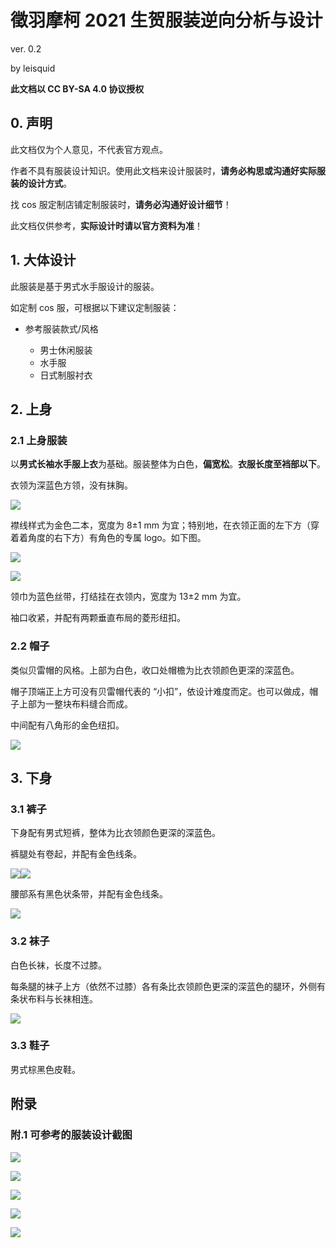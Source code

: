 # 徵羽摩柯 2021 生贺服装逆向分析与设计

ver. 0.2

by leisquid

**此文档以 CC BY-SA 4.0 协议授权**

## 0. 声明

此文档仅为个人意见，不代表官方观点。

作者不具有服装设计知识。使用此文档来设计服装时，**请务必构思或沟通好实际服装的设计方式**。

找 cos 服定制店铺定制服装时，**请务必沟通好设计细节**！

此文档仅供参考，**实际设计时请以官方资料为准**！

## 1. 大体设计

此服装是基于男式水手服设计的服装。

如定制 cos 服，可根据以下建议定制服装：

+ 参考服装款式/风格

  - 男士休闲服装
  - 水手服
  - 日式制服衬衣

## 2. 上身

### 2.1 上身服装

以**男式长袖水手服上衣**为基础。服装整体为白色，**偏宽松**。**衣服长度至裆部以下**。

衣领为深蓝色方领，没有抹胸。

![](./resources/moke2021cos-003.png)

襟线样式为金色二本，宽度为 8±1 mm 为宜；特别地，在衣领正面的左下方（穿着着角度的右下方）有角色的专属 logo。如下图。

![](./resources/moke2021cos-001.png)

![](./resources/moke2021cos-004.png)

领巾为蓝色丝带，打结挂在衣领内，宽度为 13±2 mm 为宜。

袖口收紧，并配有两颗垂直布局的菱形纽扣。

### 2.2 帽子

类似贝雷帽的风格。上部为白色，收口处帽檐为比衣领颜色更深的深蓝色。

帽子顶端正上方可没有贝雷帽代表的 “小扣”，依设计难度而定。也可以做成，帽子上部为一整块布料缝合而成。

中间配有八角形的金色纽扣。

![](./resources/moke2021cos-002.png)

## 3. 下身

### 3.1 裤子

下身配有男式短裤，整体为比衣领颜色更深的深蓝色。

裤腿处有卷起，并配有金色线条。

![](./resources/moke2021cos-005.png)![](./resources/moke2021cos-006.png)

腰部系有黑色状条带，并配有金色线条。

![](./resources/moke2021cos-007.png)

### 3.2 袜子

白色长袜，长度不过膝。

每条腿的袜子上方（依然不过膝）各有条比衣领颜色更深的深蓝色的腿环，外侧有条状布料与长袜相连。

![](./resources/moke2021cos-008.png)

### 3.3 鞋子

男式棕黑色皮鞋。

## 附录

### 附.1 可参考的服装设计截图

![](./resources/moke2021cos-051.png)

![](./resources/moke2021cos-052.png)

![](./resources/moke2021cos-053.png)

![](./resources/moke2021cos-054.png)

![](./resources/moke2021cos-055.png)

